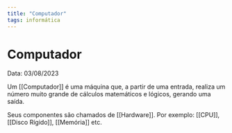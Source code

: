 ```yaml
---
title: "Computador"
tags: informática
---
```

# Computador

Data: 03/08/2023

Um [[Computador]] é uma máquina que, a partir de uma entrada, realiza um número muito grande de cálculos matemáticos e lógicos, gerando uma saída.

Seus componentes são chamados de [[Hardware]]. Por exemplo: [[CPU]], [[Disco Rígido]], [[Memória]] etc.
